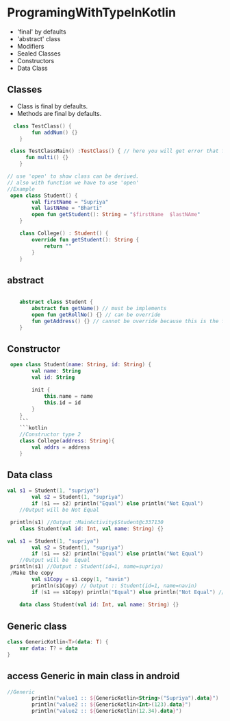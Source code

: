 # ProgramingWithTypeInKotlin
- 'final' by defaults
- 'abstract' class
- Modifiers
- Sealed Classes
- Constructors
- Data Class

## Classes
- Class  is final by defaults.
- Methods are final by defaults.
```kotlin
  class TestClass() {
        fun addNum() {}
    }

 class TestClassMain() :TestClass() { // here you will get error that final class cannot be inherited 
      fun multi() {}
    }
```
```kotlin
// use 'open' to show class can be derived.
// also with function we have to use 'open' 
//Example
 open class Student() {
        val firstName = "Supriya"
        val lastNAme = "Bharti"
        open fun getStudent(): String = "$firstName  $lastNAme"
    }

    class College() : Student() {
        override fun getStudent(): String {
            return ""
        }
    }
```
## abstract
```kotlin

    abstract class Student {
        abstract fun getName() // must be implements
        open fun getRollNo() {} // can be override 
        fun getAddress() {} // cannot be override because this is the final class
    }
```
## Constructor
```kotlin
 open class Student(name: String, id: String) {
        val name: String
        val id: String

        init {
            this.name = name
            this.id = id
        }
    }
    ```
    ```kotlin
    //Constructor type 2
    class College(address: String){
        val addrs = address
    }
```
## Data class
```kotlin
val s1 = Student(1, "supriya")
        val s2 = Student(1, "supriya")
        if (s1 == s2) println("Equal") else println("Not Equal")
    //Output will be Not Equal

 println(s1) //Output :MainActivity$Student@c337130
    class Student(val id: Int, val name: String) {}
```
```kotlin
val s1 = Student(1, "supriya")
        val s2 = Student(1, "supriya")
        if (s1 == s2) println("Equal") else println("Not Equal")
    //Output will be  Equal
 println(s1) //Output : Student(id=1, name=supriya)
 /Make the copy
        val s1Copy = s1.copy(1, "navin")
        println(s1Copy) // Output :: Student(id=1, name=navin)
        if (s1 == s1Copy) println("Equal") else println("Not Equal") // Output :: Not Equal
 
    data class Student(val id: Int, val name: String) {}
```
## Generic class
```kotlin
class GenericKotlin<T>(data: T) {
    var data: T? = data
}
```
## access Generic in main class in android
```kotlin
//Generic
        println("value1 :: ${GenericKotlin<String>("Supriya").data}")
        println("value2 :: ${GenericKotlin<Int>(123).data}")
        println("value2 :: ${GenericKotlin(12.34).data}")
```
